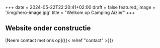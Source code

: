 +++
date = 2024-05-22T22:20:41+02:00
draft = false
featured_image = '/img/hero-image.jpg'
title = "Welkom op Camping Aizier"
+++
## Website onder constructie

[Neem contact met ons op]({{< relref "contact" >}})